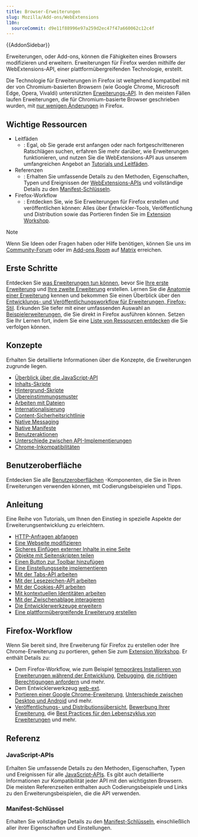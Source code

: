 ```yaml
---
title: Browser-Erweiterungen
slug: Mozilla/Add-ons/WebExtensions
l10n:
  sourceCommit: d9e11f88996e97a259d2ec47f47a660062c12c4f
---
```


{{AddonSidebar}}

Erweiterungen, oder Add-ons, können die Fähigkeiten eines Browsers modifizieren und erweitern. Erweiterungen für Firefox werden mithilfe der WebExtensions-API, einer plattformübergreifenden Technologie, erstellt.

Die Technologie für Erweiterungen in Firefox ist weitgehend kompatibel mit der von Chromium-basierten Browsern (wie Google Chrome, Microsoft Edge, Opera, Vivaldi) unterstützten [Erweiterungs-API](https://developer.chrome.com/docs/extensions/reference/). In den meisten Fällen laufen Erweiterungen, die für Chromium-basierte Browser geschrieben wurden, mit [nur wenigen Änderungen](https://extensionworkshop.com/documentation/develop/porting-a-google-chrome-extension/) in Firefox.

## Wichtige Ressourcen

- Leitfäden
  - : Egal, ob Sie gerade erst anfangen oder nach fortgeschritteneren Ratschlägen suchen, erfahren Sie mehr darüber, wie Erweiterungen funktionieren, und nutzen Sie die WebExtensions-API aus unserem umfangreichen Angebot an [Tutorials und Leitfäden](/de/docs/Mozilla/Add-ons/WebExtensions/What_are_WebExtensions).
- Referenzen
  - : Erhalten Sie umfassende Details zu den Methoden, Eigenschaften, Typen und Ereignissen der [WebExtensions-APIs](/de/docs/Mozilla/Add-ons/WebExtensions/Browser_support_for_JavaScript_APIs) und vollständige Details zu den [Manifest-Schlüsseln](/de/docs/Mozilla/Add-ons/WebExtensions/manifest.json).
- Firefox-Workflow
  - : Entdecken Sie, wie Sie Erweiterungen für Firefox erstellen und veröffentlichen können: Alles über Entwickler-Tools, Veröffentlichung und Distribution sowie das Portieren finden Sie im [Extension Workshop](https://extensionworkshop.com/).

> [!NOTE]
> Wenn Sie Ideen oder Fragen haben oder Hilfe benötigen, können Sie uns im [Community-Forum](https://discourse.mozilla.org/c/add-ons/35) oder im [Add-ons Room](https://matrix.to/#/!CuzZVoCbeoDHsxMCVJ:mozilla.org?via=mozilla.org&via=matrix.org&via=humanoids.be) auf [Matrix](https://wiki.mozilla.org/Matrix) erreichen.

## Erste Schritte

Entdecken Sie [was Erweiterungen tun können](/de/docs/Mozilla/Add-ons/WebExtensions/What_are_WebExtensions), bevor Sie [Ihre erste Erweiterung](/de/docs/Mozilla/Add-ons/WebExtensions/Your_first_WebExtension) und [Ihre zweite Erweiterung](/de/docs/Mozilla/Add-ons/WebExtensions/Your_second_WebExtension) erstellen. Lernen Sie die [Anatomie einer Erweiterung](/de/docs/Mozilla/Add-ons/WebExtensions/Anatomy_of_a_WebExtension) kennen und bekommen Sie einen Überblick über den [Entwicklungs- und Veröffentlichungsworkflow für Erweiterungen, Firefox-Stil](https://extensionworkshop.com/documentation/develop/firefox-workflow-overview/). Erkunden Sie tiefer mit einer umfassenden Auswahl an [Beispielerweiterungen](/de/docs/Mozilla/Add-ons/WebExtensions/Examples), die Sie direkt in Firefox ausführen können. Setzen Sie Ihr Lernen fort, indem Sie eine [Liste von Ressourcen entdecken](/de/docs/Mozilla/Add-ons/WebExtensions/What_next) die Sie verfolgen können.

## Konzepte

Erhalten Sie detaillierte Informationen über die Konzepte, die Erweiterungen zugrunde liegen.

- [Überblick über die JavaScript-API](/de/docs/Mozilla/Add-ons/WebExtensions/API)
- [Inhalts-Skripte](/de/docs/Mozilla/Add-ons/WebExtensions/Content_scripts)
- [Hintergrund-Skripte](/de/docs/Mozilla/Add-ons/WebExtensions/Background_scripts)
- [Übereinstimmungsmuster](/de/docs/Mozilla/Add-ons/WebExtensions/Match_patterns)
- [Arbeiten mit Dateien](/de/docs/Mozilla/Add-ons/WebExtensions/Working_with_files)
- [Internationalisierung](/de/docs/Mozilla/Add-ons/WebExtensions/Internationalization)
- [Content-Sicherheitsrichtlinie](/de/docs/Mozilla/Add-ons/WebExtensions/Content_Security_Policy)
- [Native Messaging](/de/docs/Mozilla/Add-ons/WebExtensions/Native_messaging)
- [Native Manifeste](/de/docs/Mozilla/Add-ons/WebExtensions/Native_manifests)
- [Benutzeraktionen](/de/docs/Mozilla/Add-ons/WebExtensions/User_actions)
- [Unterschiede zwischen API-Implementierungen](/de/docs/Mozilla/Add-ons/WebExtensions/Differences_between_API_implementations)
- [Chrome-Inkompatibilitäten](/de/docs/Mozilla/Add-ons/WebExtensions/Chrome_incompatibilities)

## Benutzeroberfläche

Entdecken Sie alle [Benutzeroberflächen](/de/docs/Mozilla/Add-ons/WebExtensions/user_interface) -Komponenten, die Sie in Ihren Erweiterungen verwenden können, mit Codierungsbeispielen und Tipps.

## Anleitung

Eine Reihe von Tutorials, um Ihnen den Einstieg in spezielle Aspekte der Erweiterungsentwicklung zu erleichtern.

- [HTTP-Anfragen abfangen](/de/docs/Mozilla/Add-ons/WebExtensions/Intercept_HTTP_requests)
- [Eine Webseite modifizieren](/de/docs/Mozilla/Add-ons/WebExtensions/Modify_a_web_page)
- [Sicheres Einfügen externer Inhalte in eine Seite](/de/docs/Mozilla/Add-ons/WebExtensions/Safely_inserting_external_content_into_a_page)
- [Objekte mit Seitenskripten teilen](/de/docs/Mozilla/Add-ons/WebExtensions/Sharing_objects_with_page_scripts)
- [Einen Button zur Toolbar hinzufügen](/de/docs/Mozilla/Add-ons/WebExtensions/Add_a_button_to_the_toolbar)
- [Eine Einstellungsseite implementieren](/de/docs/Mozilla/Add-ons/WebExtensions/Implement_a_settings_page)
- [Mit der Tabs-API arbeiten](/de/docs/Mozilla/Add-ons/WebExtensions/Working_with_the_Tabs_API)
- [Mit der Lesezeichen-API arbeiten](/de/docs/Mozilla/Add-ons/WebExtensions/Work_with_the_Bookmarks_API)
- [Mit der Cookies-API arbeiten](/de/docs/Mozilla/Add-ons/WebExtensions/Work_with_the_Cookies_API)
- [Mit kontextuellen Identitäten arbeiten](/de/docs/Mozilla/Add-ons/WebExtensions/Work_with_contextual_identities)
- [Mit der Zwischenablage interagieren](/de/docs/Mozilla/Add-ons/WebExtensions/Interact_with_the_clipboard)
- [Die Entwicklerwerkzeuge erweitern](/de/docs/Mozilla/Add-ons/WebExtensions/Extending_the_developer_tools)
- [Eine plattformübergreifende Erweiterung erstellen](/de/docs/Mozilla/Add-ons/WebExtensions/Build_a_cross_browser_extension)

## Firefox-Workflow

Wenn Sie bereit sind, Ihre Erweiterung für Firefox zu erstellen oder Ihre Chrome-Erweiterung zu portieren, gehen Sie zum [Extension Workshop](https://extensionworkshop.com/). Er enthält Details zu:

- Dem Firefox-Workflow, wie zum Beispiel [temporäres Installieren von Erweiterungen während der Entwicklung](https://extensionworkshop.com/documentation/develop/temporary-installation-in-firefox/), [Debugging](https://extensionworkshop.com/documentation/develop/debugging/), [die richtigen Berechtigungen anfordern](https://extensionworkshop.com/documentation/develop/request-the-right-permissions/) und mehr.
- Dem Entwicklerwerkzeug [web-ext](https://extensionworkshop.com/documentation/develop/getting-started-with-web-ext/).
- [Portieren einer Google Chrome-Erweiterung](https://extensionworkshop.com/documentation/develop/porting-a-google-chrome-extension/), [Unterschiede zwischen Desktop und Android](https://extensionworkshop.com/documentation/develop/differences-between-desktop-and-android-extensions/) und mehr.
- [Veröffentlichungs- und Distributionsübersicht](https://extensionworkshop.com/documentation/publish/), [Bewerbung Ihrer Erweiterung](https://extensionworkshop.com/documentation/publish/promoting-your-extension/), die [Best Practices für den Lebenszyklus von Erweiterungen](https://extensionworkshop.com/documentation/manage/) und mehr.

## Referenz

### JavaScript-APIs

Erhalten Sie umfassende Details zu den Methoden, Eigenschaften, Typen und Ereignissen für alle [JavaScript-APIs](/de/docs/Mozilla/Add-ons/WebExtensions/API). Es gibt auch detaillierte Informationen zur Kompatibilität jeder API mit den wichtigsten Browsern. Die meisten Referenzseiten enthalten auch Codierungsbeispiele und Links zu den Erweiterungsbeispielen, die die API verwenden.

### Manifest-Schlüssel

Erhalten Sie vollständige Details zu den [Manifest-Schlüsseln](/de/docs/Mozilla/Add-ons/WebExtensions/manifest.json), einschließlich aller ihrer Eigenschaften und Einstellungen.
